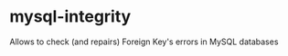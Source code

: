 mysql-integrity
===============

Allows to check (and repairs) Foreign Key's errors in MySQL databases